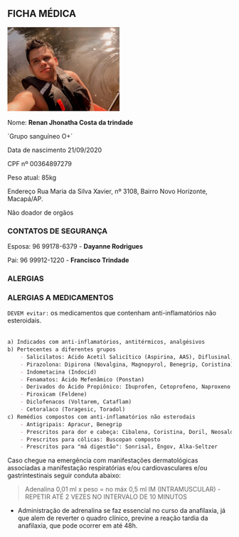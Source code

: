 ## FICHA MÉDICA

<img src="https://github.com/renankabal/renankabal.github.io/blob/main/fotos/perfil1.jpeg" width="50%"/>

Nome: **Renan Jhonatha Costa da trindade**

´Grupo sanguíneo O+´ 

Data de nascimento 21/09/2020

CPF nº 00364897279

Peso atual: 85kg

Endereço Rua Maria da Silva Xavier, nº 3108, Bairro Novo Horizonte, Macapá/AP.

Não doador de orgãos




### CONTATOS DE SEGURANÇA

Esposa: 96 99178-6379 - **Dayanne Rodrigues**

Pai: 96 99912-1220 - **Francisco Trindade**




### ALERGIAS




### ALERGIAS A MEDICAMENTOS

`DEVEM evitar:` os medicamentos que contenham anti-inflamatórios não esteroidais.

```markdown

a) Indicados com anti-inflamatórios, antitérmicos, analgésivos
b) Pertecentes a diferentes grupos
	- Salicilatos: Aćido Acetil Salicítico (Aspirina, AAS), Diflusinal, ENO, ENGOV
	- Pirazolona: Dipirona (Novalgina, Magnopyrol, Benegrip, Coristina), Fenilbutazona
	- Indometacina (Indocid)
	- Fenamatos: Ácido Mefenâmico (Ponstan)
	- Derivados do Ácido Propiônico: Ibuprofen, Cetoprofeno, Naproxeno (Naprozyn)
	- Piroxicam (Feldene)
	- Diclofenacos (Voltarem, Cataflam)
	- Cetoralaco (Toragesic, Toradol)
c) Remédios compostos com anti-inflamatórios não esterodais
	- Antigripais: Apracur, Benegrip
	- Prescritos para dor e cabeça: Cibalena, Coristina, Doril, Neosaldina, Superhist
	- Prescritos para cólicas: Buscopan composto
	- Prescritos para "má digestão": Sonrisal, Engov, Alka-Seltzer
```


Caso chegue na emergência com manifestações dermatológicas associadas a manifestação respiratórias e/ou cardiovasculares e/ou gastrintestinais seguir conduta abaixo:

> Adenalina 0,01 ml x peso = no máx 0,5 ml IM (INTRAMUSCULAR) - REPETIR ATÉ 2 VEZES NO INTERVALO DE 10 MINUTOS

- Administração de adrenalina se faz essencial no curso da anafilaxia, já que alem de reverter o quadro clínico, previne a reação tardia da anafilaxia, que pode ocorrer em até 48h.


